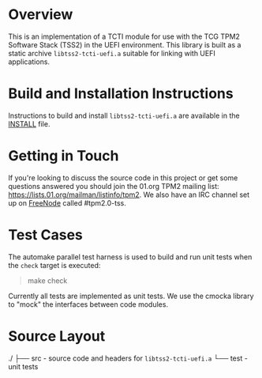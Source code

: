 # Overview
This is an implementation of a TCTI module for use with the TCG TPM2
Software Stack (TSS2) in the UEFI environment. This library is built as a
static archive `libtss2-tcti-uefi.a` suitable for linking with UEFI
applications.

# Build and Installation Instructions
Instructions to build and install `libtss2-tcti-uefi.a` are available in
the [INSTALL](INSTALL.md) file.

# Getting in Touch
If you're looking to discuss the source code in this project or get some
questions answered you should join the 01.org TPM2 mailing list:
https://lists.01.org/mailman/listinfo/tpm2.
We also have an IRC channel set up on [FreeNode](https://freenode.net/)
called \#tpm2.0-tss.

# Test Cases
The automake parallel test harness is used to build and run unit tests when
the `check` target is executed:
> make check

Currently all tests are implemented as unit tests. We use the cmocka library
to "mock" the interfaces between code modules.

# Source Layout
./
├── src  - source code and headers for `libtss2-tcti-uefi.a`
└── test - unit tests
